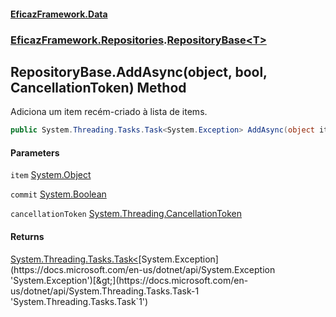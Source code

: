 #### [EficazFramework.Data](EficazFrameworkData.md 'EficazFramework Data')
### [EficazFramework.Repositories](EficazFrameworkData.md#EficazFramework.Repositories 'EficazFramework.Repositories').[RepositoryBase&lt;T&gt;](EficazFramework.Repositories/RepositoryBase_T_.md 'EficazFramework.Repositories.RepositoryBase<T>')

## RepositoryBase<T>.AddAsync(object, bool, CancellationToken) Method

Adiciona um item recém-criado à lista de items.

```csharp
public System.Threading.Tasks.Task<System.Exception> AddAsync(object item, bool commit, System.Threading.CancellationToken cancellationToken);
```
#### Parameters

<a name='EficazFramework.Repositories.RepositoryBase_T_.AddAsync(object,bool,System.Threading.CancellationToken).item'></a>

`item` [System.Object](https://docs.microsoft.com/en-us/dotnet/api/System.Object 'System.Object')

<a name='EficazFramework.Repositories.RepositoryBase_T_.AddAsync(object,bool,System.Threading.CancellationToken).commit'></a>

`commit` [System.Boolean](https://docs.microsoft.com/en-us/dotnet/api/System.Boolean 'System.Boolean')

<a name='EficazFramework.Repositories.RepositoryBase_T_.AddAsync(object,bool,System.Threading.CancellationToken).cancellationToken'></a>

`cancellationToken` [System.Threading.CancellationToken](https://docs.microsoft.com/en-us/dotnet/api/System.Threading.CancellationToken 'System.Threading.CancellationToken')

#### Returns
[System.Threading.Tasks.Task&lt;](https://docs.microsoft.com/en-us/dotnet/api/System.Threading.Tasks.Task-1 'System.Threading.Tasks.Task`1')[System.Exception](https://docs.microsoft.com/en-us/dotnet/api/System.Exception 'System.Exception')[&gt;](https://docs.microsoft.com/en-us/dotnet/api/System.Threading.Tasks.Task-1 'System.Threading.Tasks.Task`1')
